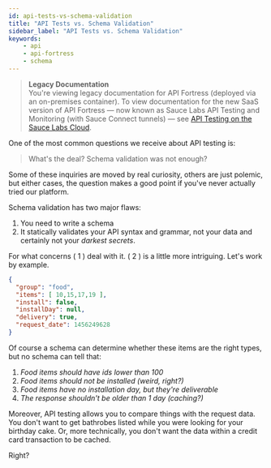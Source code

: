 ```yaml
---
id: api-tests-vs-schema-validation
title: "API Tests vs. Schema Validation"
sidebar_label: "API Tests vs. Schema Validation"
keywords:
    - api
    - api-fortress
    - schema
---
```


<head>
  <meta name="robots" content="noindex" />
</head>

>**Legacy Documentation**<br/>You're viewing legacy documentation for API Fortress (deployed via an on-premises container). To view documentation for the new SaaS version of API Fortress &#8212; now known as Sauce Labs API Testing and Monitoring (with Sauce Connect tunnels) &#8212; see [API Testing on the Sauce Labs Cloud](/api-testing/).

One of the most common questions we receive about API testing is:

> What's the deal? Schema validation was not enough?

Some of these inquiries are moved by real curiosity, others are just polemic, but either cases, the question makes a good point if you've never actually tried our platform.

Schema validation has two major flaws:

1. You need to write a schema
2. It statically validates your API syntax and grammar, not your data and certainly not your _darkest secrets_.

For what concerns ( 1 ) deal with it. ( 2 ) is a little more intriguing. Let's work by example.

```json
{
  "group": "food",
  "items": [ 10,15,17,19 ],
  "install": false,
  "installDay": null,
  "delivery": true,
  "request_date": 1456249628
}
```
Of course a schema can determine whether these items are the right types, but no schema can tell that:

1. _Food items should have ids lower than 100_
2. _Food items should not be installed (weird, right?)_
3. _Food items have no installation day, but they're deliverable_
4. _The response shouldn't be older than 1 day (caching?)_

Moreover, API testing allows you to compare things with the request data. You don't want to get bathrobes listed while you were looking for your birthday cake. Or, more technically, you don't want the data within a credit card transaction to be cached.

Right?
